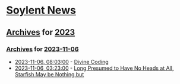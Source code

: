 # [Soylent News](../../../README.md)

## [Archives](../../index.md) for [2023](../index.md)

### [Archives](../../index.md) for [2023-11-06](index.md)

* [2023-11-06, 08:03:00](https://soylentnews.org/article.pl?sid=23/11/05/1946234&from=rss) - [Divine Coding](https://soylentnews.org/article.pl?sid=23/11/05/1946234&from=rss)
* [2023-11-06, 03:23:00](https://soylentnews.org/article.pl?sid=23/11/05/1844240&from=rss) - [Long Presumed to Have No Heads at All, Starfish May be Nothing but](https://soylentnews.org/article.pl?sid=23/11/05/1844240&from=rss)
